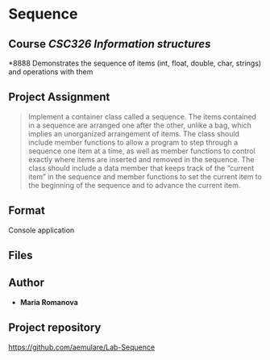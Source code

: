 # Sequence
## Course *CSC326 Information structures*
*8888
Demonstrates the sequence of items (int, float, double, char, strings) and operations with them

## Project Assignment

> Implement a container class called a sequence. The items contained in a sequence are arranged one after the other, unlike a bag, which implies an unorganized arrangement of items. 
> The class should include member functions to allow a program to step through a sequence 
> one item at a time, as well as member functions to control exactly where items are inserted 
> and removed in the sequence. 
> The class should include a data member that keeps track of the “current item” in the sequence
> and member functions to set the current item to the beginning of the sequence 
> and to advance the current item.


## Format

Console application

## Files


## Author

* **Maria Romanova**

## Project repository

https://github.com/aemulare/Lab-Sequence
